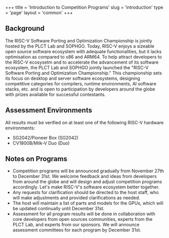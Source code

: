 +++
title = 'Introduction to Competition Programs'
slug = 'introduction'
type = 'page'
layout = 'common'
+++

## Background

The RISC-V Software Porting and Optimization Championship is jointly hosted by the PLCT Lab and SOPHGO. Today, RISC-V enjoys a sizeable open source software ecosystem with adequate functionalities, but it lacks optimisation as compared to x86 and ARM64. To help attract developers to the RISC-V ecosysetm and to accelerate the advancement of its software ecosystem, the PLCT Lab and SOPHGO jointly launched the "RISC-V Software Porting and Optimization Championship." This championship sets its focus on desktop and server software ecosystems, designing competitive categories for compilers, runtime environments, AI software stacks, etc. and is open to participation by developers around the globe with prizes available for successful contestants.

## Assessment Environments

All results must be verified on at least one of the following RISC-V hardware environments:

- SG2042/Pioneer Box (SG2042)
- CV1800B/Milk-V Duo (Duo)

## Notes on Programs

- Competition programs will be announced gradually from November 27th to December 31st. We welcome feedback and ideas from developers from around the globe and will design and adjust competition programs accordingly. Let's make RISC-V's software ecosystem better together.
- Any requests for clarification should be directed to the host staff, who will make adjustments and provided clarifications as needed.
- The host will maintain a list of parts and models for the GPUs, which will be updated continually until December 31st.
- Assessment for all program results will be done in collaboration with core developers from open sources communities, experts from the PLCT Lab, and experts from our sponsors. We will announce assessment committees for each program by December 31st.
